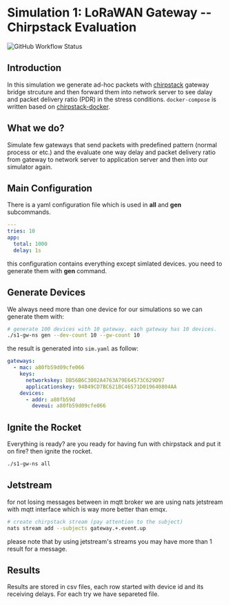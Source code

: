 # Simulation 1: LoRaWAN Gateway -- Chirpstack Evaluation

![GitHub Workflow Status](https://img.shields.io/github/workflow/status/citado/s1-gw-ns/lint?label=lint&logo=github&style=flat-square)

## Introduction

In this simulation we generate ad-hoc packets with [chirpstack](https://www.chirpstack.io/) gateway bridge strcuture
and then forward them into network server to see dalay and packet delivery ratio (PDR) in the stress conditions.
`docker-compose` is written based on [chirpstack-docker](https://github.com/brocaar/chirpstack-docker).

## What we do?

Simulate few gateways that send packets with predefined pattern (normal process or etc.)
and the evaluate one way delay and packet delivery ratio from gateway to network server
to application server and then into our simulator again.

## Main Configuration

There is a yaml configuration file which is used in **all** and **gen** subcommands.

```yaml
---
tries: 10
app:
  total: 1000
  delay: 1s
```

this configuration contains everything except simlated devices. you need to
generate them with **gen** command.

## Generate Devices

We always need more than one device for our simulations so we can generate them with:

```sh
# generate 100 devices with 10 gateway. each gateway has 10 devices.
./s1-gw-ns gen --dev-count 10 --gw-count 10
```

the result is generated into `sim.yaml` as follow:

```yaml
gateways:
  - mac: a80fb59d09cfe066
    keys:
      networkskey: DB56B6C3002A4763A79E64573C629D97
      applicationskey: 94B49CD7BC621BC46571D019640804AA
    devices:
      - addr: a80fb59d
        deveui: a80fb59d09cfe066
```

## Ignite the Rocket

Everything is ready? are you ready for having fun with chirpstack and put it on fire?
then ignite the rocket.

```sh
./s1-gw-ns all
```

## Jetstream

for not losing messages between in mqtt broker we are using nats jetstream with mqtt interface
which is way more better than emqx.

```sh
# create chirpstack stream (pay attention to the subject)
nats stream add --subjects gateway.+.event.up
```

please note that by using jetstream's streams you may have more than 1 result for a message.

## Results

Results are stored in csv files, each row started with device id and its receiving delays.
For each try we have separeted file.
